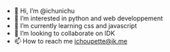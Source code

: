 - 👋 Hi, I’m @ichunichu
- 👀 I’m interested in python and web developpement 
- 🌱 I’m currently learning css and javascript
- 💞️ I’m looking to collaborate on IDK
- 📫 How to reach me ichoupette@ik.me

<!---
ichunichu/ichunichu is a ✨ special ✨ repository because its `README.md` (this file) appears on your GitHub profile.
You can click the Preview link to take a look at your changes.
--->
